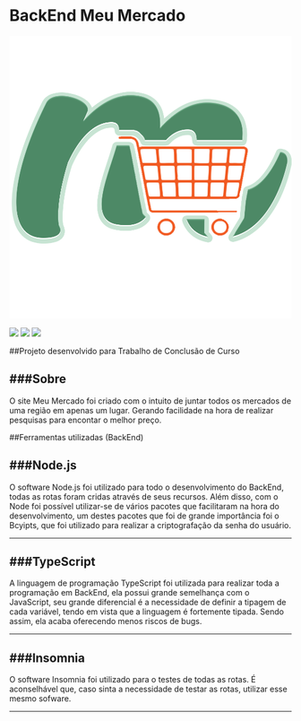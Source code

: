 # BackEnd Meu Mercado

![](/logo2.png)

![](https://badgen.net/badge/version/1.0.0/green) ![](https://badgen.net/npm/license/lodash) ![](https://badgen.net/badge/TypeScript/4.7.3/blue)

##Projeto desenvolvido para Trabalho de Conclusão de Curso

###Sobre
---
O site Meu Mercado foi criado com o intuito de juntar todos os mercados de 	uma região em apenas um lugar. Gerando facilidade na hora de realizar pesquisas para encontar o melhor preço.


##Ferramentas utilizadas (BackEnd)

###Node.js
---
O software Node.js foi utilizado para todo o desenvolvimento do BackEnd, todas as rotas foram cridas através de seus recursos. Além disso, com o Node foi possível utilizar-se de vários pacotes que facilitaram na hora do desenvolvimento, um destes pacotes que foi de grande importância foi o Bcyipts, que foi utilizado para realizar a criptografação da senha do usuário.  
               
---
###TypeScript
---
A linguagem de programação TypeScript foi utilizada para realizar toda a programação em BackEnd, ela possui grande semelhança com o JavaScript, seu grande diferencial é a necessidade de definir a tipagem de cada variável, tendo em vista que a linguagem é fortemente tipada. Sendo assim, ela acaba oferecendo menos riscos de bugs.
               
---
###Insomnia
---
O software Insomnia foi utilizado para o testes de todas as rotas. É aconselhável que, caso sinta a necessidade de testar as rotas, utilizar esse mesmo sofware. 
               
---
